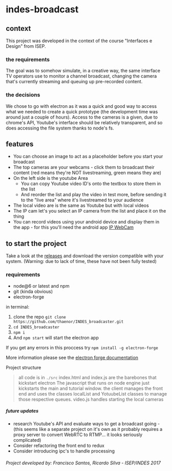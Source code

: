 # indes-broadcast

## context

This project was developed in the context of the course "Interfaces e Design" from ISEP.

### the requirements

The goal was to somehow simulate, in a creative way, the same interface TV operators use to monitor a channel broadcast, changing the camera that's currently streaming and queuing up pre-recorded content.

### the decisions

We chose to go with electron as it was a quick and good way to access what we needed to create a quick prototype (the development time was around just a couple of hours).
Access to the cameras is a given, due to chrome's API, Youtube's interface should be relatively transparent, and so does accessing the file system thanks to node's fs.

## features

* You can choose an image to act as a placeholder before you start your broadcast
* The top cameras are your webcams - click them to broadcast their content (red means they're NOT livestreaming, green means they are)
* On the left side is the youtube Area
  * You can copy Youtube video ID's onto the textbox to store them in the list
  * And reorder the list and play the video in test more, before sending it to the "live area" where it's livestreamed to your audience
* The local video are is the same as Youtube but with local videos
* The IP cam let's you select an IP camera from the list and place it on the thing
* You can record videos using your android device and display them in the app - for this you'll need the android app [IP WebCam](https://play.google.com/store/apps/details?id=com.pas.webcam&hl=en)

## to start the project

Take a look at the [releases](https://github.com/thaenor/INDES_broadcaster/releases) and download the version compatible with your system. (Warning: due to lack of time, these have not been fully tested)

### requirements
* node@6 or latest and npm
* git (kinda obvious)
* electron-forge

in terminal:
1. clone the repo `git clone https://github.com/thaenor/INDES_broadcaster.git`
2. `cd INDES_broadcaster`
3. `npm i`
4. And `npm start` will start the electron app

If you get any errors in this proccess try `npm install -g electron-forge`

More information please see the [electron forge documentation](https://github.com/electron-userland/electron-forge)


Project structure
> all code is in `./src` index.html and index.js are the barebones that kickstart electron
> The javascript that runs on node engine just kickstarts the main and tutorial window.
> the client manages the front end and uses the classes localList and YotuubeList classes to manage those respective queues. video.js handles starting the local cameras

##### future updates
* research Youtube's API and evaluate ways to get a broadcast going - (this seems like a separate project on it's own as it probably requires a proxy server to convert WebRTC to RTMP... it looks seriously complicated)
* Consider refactoring the front end to redux
* Consider introducing ipc's to handle processing

###### Project developed by: Francisco Santos, Ricardo Silva - ISEP/INDES 2017